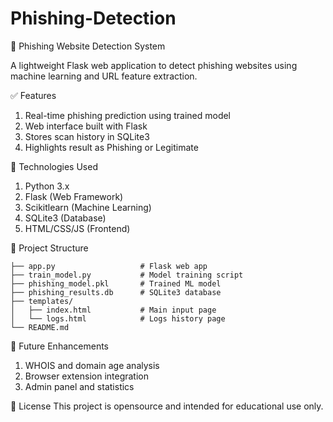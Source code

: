 # Phishing-Detection

 🔐 Phishing Website Detection System

A lightweight Flask web application to detect phishing websites using machine learning and URL feature extraction.


 ✅ Features
1. Real-time phishing prediction using trained model
2. Web interface built with Flask
3. Stores scan history in SQLite3
4. Highlights result as Phishing or Legitimate


🧰 Technologies Used
1. Python 3.x
2. Flask (Web Framework)
3. Scikitlearn (Machine Learning)
4. SQLite3 (Database)
5. HTML/CSS/JS (Frontend)


 📁 Project Structure
```
├── app.py                   # Flask web app
├── train_model.py           # Model training script
├── phishing_model.pkl       # Trained ML model
├── phishing_results.db      # SQLite3 database
├── templates/
│   ├── index.html           # Main input page
│   └── logs.html            # Logs history page
└── README.md
```


 🔮 Future Enhancements
1. WHOIS and domain age analysis
2. Browser extension integration
3. Admin panel and statistics

📃 License
This project is opensource and intended for educational use only.

